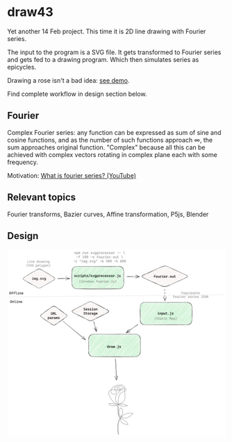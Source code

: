 # draw43

Yet another 14 Feb project. This time it is 2D line drawing with Fourier series.

The input to the program is a SVG file. It gets transformed to Fourier series and gets fed to a drawing program. Which then simulates series as epicycles.

Drawing a rose isn't a bad idea: [see demo](https://jan25.github.io/draw43/?k=flow&speed=3).

Find complete workflow in design section below.

## Fourier

Complex Fourier series: any function can be expressed as sum of sine and cosine functions, and as the number of such functions approach ∞, the sum approaches original function. "Complex" because all this can be achieved with complex vectors rotating in complex plane each with some frequency.

Motivation: [What is fourier series? (YouTube)](https://www.youtube.com/watch?app=desktop&v=r6sGWTCMz2k)

## Relevant topics

Fourier transforms, Bazier curves, Affine transformation, P5js, Blender

## Design

![Alt text](./assets/design.png)
